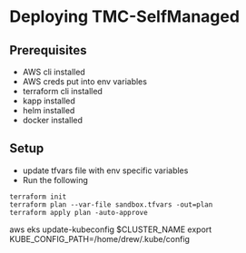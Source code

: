 # Deploying TMC-SelfManaged


## Prerequisites
- AWS cli installed
- AWS creds put into env variables
- terraform cli installed
- kapp installed
- helm installed
- docker installed

## Setup

- update tfvars file with env specific variables
- Run the following

```
terraform init
terraform plan --var-file sandbox.tfvars -out=plan
terraform apply plan -auto-approve
```

aws eks update-kubeconfig $CLUSTER_NAME
export KUBE_CONFIG_PATH=/home/drew/.kube/config

